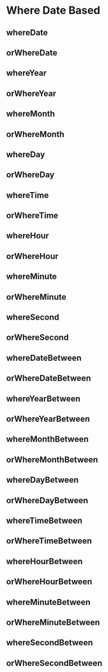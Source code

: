 # Where Date Based

## whereDate

## orWhereDate

## whereYear

## orWhereYear

## whereMonth

## orWhereMonth

## whereDay

## orWhereDay


## whereTime

## orWhereTime

## whereHour

## orWhereHour

## whereMinute

## orWhereMinute

## whereSecond

## orWhereSecond


## whereDateBetween

## orWhereDateBetween

## whereYearBetween

## orWhereYearBetween

## whereMonthBetween

## orWhereMonthBetween

## whereDayBetween

## orWhereDayBetween


## whereTimeBetween

## orWhereTimeBetween

## whereHourBetween

## orWhereHourBetween

## whereMinuteBetween

## orWhereMinuteBetween

## whereSecondBetween

## orWhereSecondBetween
